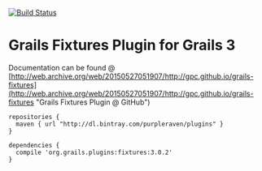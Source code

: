 [![Build Status](https://travis-ci.org/gpc/grails-fixtures.svg?branch=master)](https://travis-ci.org/gpc/grails-fixtures)

Grails Fixtures Plugin for Grails 3
===

Documentation can be found @ [http://web.archive.org/web/20150527051907/http://gpc.github.io/grails-fixtures](http://web.archive.org/web/20150527051907/http://gpc.github.io/grails-fixtures "Grails Fixtures Plugin @ GitHub")

```
repositories {
  maven { url "http://dl.bintray.com/purpleraven/plugins" }
}

dependencies {
  compile 'org.grails.plugins:fixtures:3.0.2'
}
```
